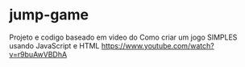 # jump-game
Projeto e codigo baseado em video do Como criar um jogo SIMPLES usando JavaScript e HTML
https://www.youtube.com/watch?v=r9buAwVBDhA

